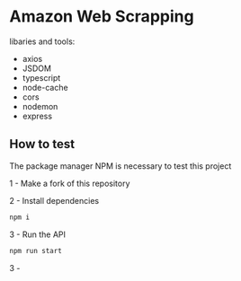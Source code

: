 # Amazon Web Scrapping

libaries and tools:
- axios
- JSDOM
- typescript
- node-cache
- cors
- nodemon
- express


## How to test

The package manager NPM is necessary to test this project

1 - Make a fork of this repository

2 - Install dependencies

```bash
npm i
```

3 - Run the API

```bash
npm run start
```

3 - 
